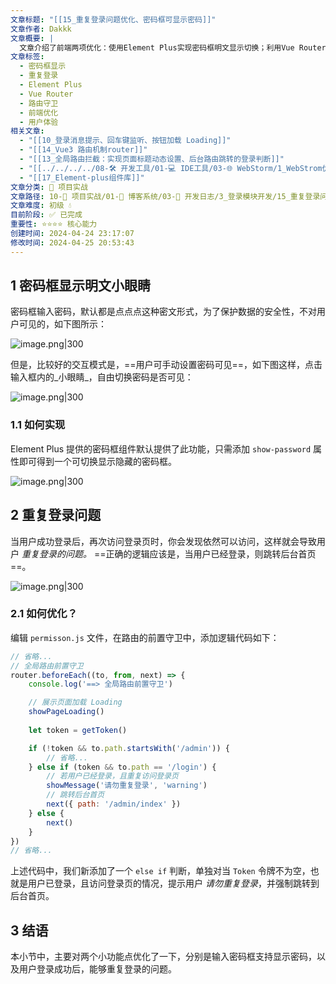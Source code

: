 ```yaml
---
文章标题: "[[15_重复登录问题优化、密码框可显示密码]]"
文章作者: Dakkk
文章概要: |
  文章介绍了前端两项优化：使用Element Plus实现密码框明文显示切换；利用Vue Router前置守卫，防止已登录用户重复登录并重定向至后台首页，提升用户体验和系统逻辑。
文章标签:
  - 密码框显示
  - 重复登录
  - Element Plus
  - Vue Router
  - 路由守卫
  - 前端优化
  - 用户体验
相关文章:
  - "[[10_登录消息提示、回车键监听、按钮加载 Loading]]"
  - "[[14_Vue3 路由机制router]]"
  - "[[13_全局路由拦截：实现页面标题动态设置、后台路由跳转的登录判断]]"
  - "[[../../../../08-🛠️ 开发工具/01-💻 IDE工具/03-🌐 WebStorm/1_WebStrom优化]]"
  - "[[17_Element-plus组件库]]"
文章分类: 🚀 项目实战
文章路径: 10-🚀 项目实战/01-📝 博客系统/03-📝 开发日志/3_登录模块开发/15_重复登录问题优化、密码框可显示密码.md
文章难度: 初级 💧
目前阶段: ✅ 已完成
重要性: ⭐⭐⭐⭐ 核心能力
创建时间: 2024-04-24 23:17:07
修改时间: 2024-04-25 20:53:43
---
```


## 1 密码框显示明文小眼睛

密码框输入密码，默认都是点点点这种密文形式，为了保护数据的安全性，不对用户可见的，如下图所示：

![image.png|300](https://my-obsidian-image.oss-cn-guangzhou.aliyuncs.com/2024/04/fef3efd3084d19e0b4bc04b229948ee2.png)

但是，比较好的交互模式是，==用户可手动设置密码可见==，如下图这样，点击输入框内的_小眼睛_，自由切换密码是否可见：

![image.png|300](https://my-obsidian-image.oss-cn-guangzhou.aliyuncs.com/2024/04/a1033ce1fa222aad0f5832b5df1f734d.png)


### 1.1 如何实现

Element Plus 提供的密码框组件默认提供了此功能，只需添加 `show-password` 属性即可得到一个可切换显示隐藏的密码框。

![image.png|300](https://my-obsidian-image.oss-cn-guangzhou.aliyuncs.com/2024/04/ca0e6e5b27654363444da4ad3ba9061a.png)


## 2 重复登录问题

当用户成功登录后，再次访问登录页时，你会发现依然可以访问，这样就会导致用户 _重复登录的问题。_ ==正确的逻辑应该是，当用户已经登录，则跳转后台首页==。

![image.png|300](https://my-obsidian-image.oss-cn-guangzhou.aliyuncs.com/2024/04/8ddff4e7ad24262c5e87f5f6fe12a0c0.png)

### 2.1 如何优化？

编辑 `permisson.js` 文件，在路由的前置守卫中，添加逻辑代码如下：

```js
// 省略...
// 全局路由前置守卫
router.beforeEach((to, from, next) => {
    console.log('==> 全局路由前置守卫')

    // 展示页面加载 Loading
    showPageLoading()
    
    let token = getToken()

    if (!token && to.path.startsWith('/admin')) { 
        // 省略...
    } else if (token && to.path == '/login') {
        // 若用户已经登录，且重复访问登录页
        showMessage('请勿重复登录', 'warning')
        // 跳转后台首页
        next({ path: '/admin/index' })
    } else {
        next()
    }
})
// 省略...
```

上述代码中，我们新添加了一个 `else if` 判断，单独对当 `Token` 令牌不为空，也就是用户已登录，且访问登录页的情况，提示用户 _请勿重复登录_，并强制跳转到后台首页。

## 3 结语

本小节中，主要对两个小功能点优化了一下，分别是输入密码框支持显示密码，以及用户登录成功后，能够重复登录的问题。
